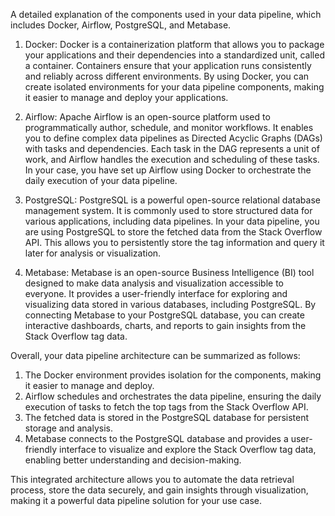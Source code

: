 A detailed explanation of the components used in your data pipeline, which includes Docker, Airflow, PostgreSQL, and Metabase.

1. Docker:
Docker is a containerization platform that allows you to package your applications and their dependencies into a standardized unit, called a container. Containers ensure that your application runs consistently and reliably across different environments. By using Docker, you can create isolated environments for your data pipeline components, making it easier to manage and deploy your applications.

2. Airflow:
Apache Airflow is an open-source platform used to programmatically author, schedule, and monitor workflows. It enables you to define complex data pipelines as Directed Acyclic Graphs (DAGs) with tasks and dependencies. Each task in the DAG represents a unit of work, and Airflow handles the execution and scheduling of these tasks. In your case, you have set up Airflow using Docker to orchestrate the daily execution of your data pipeline.

3. PostgreSQL:
PostgreSQL is a powerful open-source relational database management system. It is commonly used to store structured data for various applications, including data pipelines. In your data pipeline, you are using PostgreSQL to store the fetched data from the Stack Overflow API. This allows you to persistently store the tag information and query it later for analysis or visualization.

4. Metabase:
Metabase is an open-source Business Intelligence (BI) tool designed to make data analysis and visualization accessible to everyone. It provides a user-friendly interface for exploring and visualizing data stored in various databases, including PostgreSQL. By connecting Metabase to your PostgreSQL database, you can create interactive dashboards, charts, and reports to gain insights from the Stack Overflow tag data.

Overall, your data pipeline architecture can be summarized as follows:

1. The Docker environment provides isolation for the components, making it easier to manage and deploy.
2. Airflow schedules and orchestrates the data pipeline, ensuring the daily execution of tasks to fetch the top tags from the Stack Overflow API.
3. The fetched data is stored in the PostgreSQL database for persistent storage and analysis.
4. Metabase connects to the PostgreSQL database and provides a user-friendly interface to visualize and explore the Stack Overflow tag data, enabling better understanding and decision-making.

This integrated architecture allows you to automate the data retrieval process, store the data securely, and gain insights through visualization, making it a powerful data pipeline solution for your use case.
